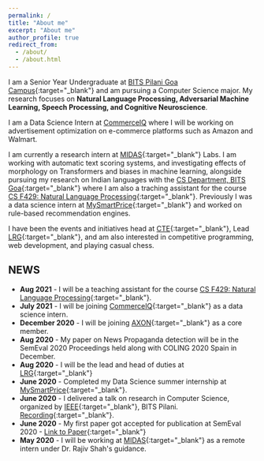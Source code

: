 ```yaml
---
permalink: /
title: "About me"
excerpt: "About me"
author_profile: true
redirect_from: 
  - /about/
  - /about.html
---
```

I am a Senior Year Undergraduate at [BITS Pilani Goa Campus](https://www.bits-pilani.ac.in/Goa/index.aspx){:target="_blank"} and am pursuing a Computer Science major. My research focuses on **Natural Language Processing, Adversarial Machine Learning, Speech Processing, and Cognitive Neuroscience**.

I am a Data Science Intern at [CommerceIQ](https://www.commerceiq.ai/) where I will be working on advertisement optimization on e-commerce platforms such as Amazon and Walmart.

I am currently a research intern at [MIDAS](http://midas.iiitd.edu.in/){:target="_blank"} Labs. I am working with automatic text scoring systems, and investigating effects of morphology on Transformers and biases in machine learning, alongside pursuing my research on Indian languages with the [CS Department, BITS Goa](https://www.bits-pilani.ac.in/goa/ComputerScienceInformationsSystems/ComputerScienceandInformationSystems){:target="_blank"} where I am also a traching assistant for the course [CS F429: Natural Language Processing](https://bpgc-csf429.github.io/){:target="_blank"}. Previously I was a data science intern at [MySmartPrice](https://www.mysmartprice.com){:target="_blank"} and worked on rule-based recommendation engines. 

I have been the events and initiatives head at [CTE](https://bpgc-cte.org/){:target="_blank"}, Lead [LRG](http://lrg.saidl.in/){:target="_blank"}, and am also interested in competitive programming, web development, and playing casual chess.
## NEWS
* **Aug 2021** - I will be a teaching assistant for the course [CS F429: Natural Language Processing](https://bpgc-csf429.github.io/){:target="_blank"}.
* **July 2021** - I will be joining [CommerceIQ](https://www.commerceiq.ai/){:target="_blank"} as a data science intern.
* **December 2020** - I will be joining [AXON](https://axonbpgc.github.io/){:target="_blank"} as a core member.
* **Aug 2020** - My paper on News Propaganda detection will be in the SemEval 2020 Proceedings held along with COLING 2020 Spain in December.
* **Aug 2020** - I will be the lead and head of duties at [LRG](http://lrg.saidl.in/){:target="_blank"}
* **June 2020** - Completed my Data Science summer internship at [MySmartPrice](https://www.mysmartprice.com/){:target="_blank"}.  
* **June 2020** - I delivered a talk on research in Computer Science, organized by [IEEE](https://www.bits-pilani.ac.in/goa/chapters){:target="_blank"}, BITS Pilani. [Recording](https://www.youtube.com/watch?v=kQMy1-9fBTE){:target="_blank"}.
* **June 2020** - My first paper got accepted for publication at SemEval 2020 - [Link to Paper](https://arxiv.org/abs/2006.00593){:target="_blank"}
* **May 2020** - I will be working at [MIDAS](http://midas.iiitd.edu.in/team/Somesh-Kumar-Singh.html){:target="_blank"} as a remote intern under Dr. Rajiv Shah's guidance.

<!-- Global site tag (gtag.js) - Google Analytics -->
<script async src="https://www.googletagmanager.com/gtag/js?id=UA-178463347-2"></script>
<script>
  window.dataLayer = window.dataLayer || [];
  function gtag(){dataLayer.push(arguments);}
  gtag('js', new Date());

  gtag('config', 'UA-178463347-2');
</script>